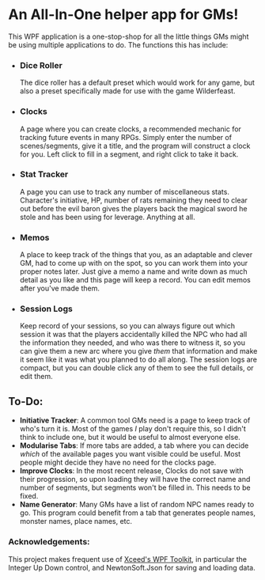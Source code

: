 # An All-In-One helper app for GMs!

This WPF application is a one-stop-shop for all the little things GMs might be using multiple applications to do. The functions this has include:

- ### Dice Roller
    The dice roller has a default preset which would work for any game, but also a preset specifically made for use with the game Wilderfeast.
- ### Clocks
    A page where you can create clocks, a recommended mechanic for tracking future events in many RPGs. Simply enter the number of scenes/segments, give it a title, and the program will construct a clock for you. Left click to fill in a segment, and right click to take it back.
- ### Stat Tracker
    A page you can use to track any number of miscellaneous stats. Character's initiative, HP, number of rats remaining they need to clear out before the evil baron gives the players back the magical sword he stole and has been using for leverage. Anything at all.
- ### Memos
    A place to keep track of the things that you, as an adaptable and clever GM, had to come up with on the spot, so you can work them into your proper notes later. Just give a memo a name and write down as much detail as you like and this page will keep a record. You can edit memos after you've made them.
- ### Session Logs
    Keep record of your sessions, so you can always figure out which session it was that the players accidentally killed the NPC who had all the information they needed, and who was there to witness it, so you can give them a new arc where you give *them* that information and make it seem like it was what you planned to do all along. The session logs are compact, but you can double click any of them to see the full details, or edit them.

## To-Do:
- **Initiative Tracker**: A common tool GMs need is a page to keep track of who's turn it is. Most of the games *I* play don't require this, so I didn't think to include one, but it would be useful to almost everyone else.
- **Modularise Tabs**: If more tabs are added, a tab where you can decide *which* of the available pages you want visible could be useful. Most people might decide they have no need for the clocks page.
- **Improve Clocks**: In the most recent release, Clocks do not save with their progression, so upon loading they will have the correct name and number of segments, but segments won't be filled in. This needs to be fixed.
- **Name Generator**: Many GMs have a list of random NPC names ready to go. This program could benefit from a tab that generates people names, monster names, place names, etc.

### Acknowledgements:
This project makes frequent use of [Xceed's WPF Toolkit](https://github.com/xceedsoftware/wpftoolkit), in particular the Integer Up Down control, and NewtonSoft.Json for saving and loading data.
